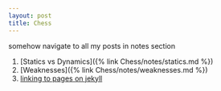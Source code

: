```yaml
---
layout: post
title: Chess
---
```

somehow navigate to all my posts in notes section
1. [Statics vs Dynamics]({% link Chess/notes/statics.md %})
2. [Weaknesses]({% link Chess/notes/weaknesses.md %})
3. [linking to pages on jekyll](https://jekyllrb.com/docs/liquid/tags/#linking-to-posts)
